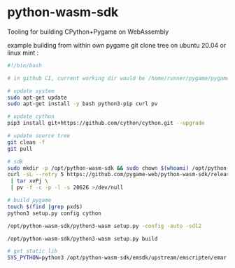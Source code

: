 # python-wasm-sdk
Tooling for building CPython+Pygame on WebAssembly


example building from within own pygame git clone tree on ubuntu 20.04 or linux mint :
```bash
#!/bin/bash

# in github CI, current working dir would be /home/runner/pygame/pygame.

# update system
sudo apt-get update
sudo apt-get install -y bash python3-pip curl pv

# update cython
pip3 install git+https://github.com/cython/cython.git --upgrade

# update source tree
git clean -f
git pull

# sdk
sudo mkdir -p /opt/python-wasm-sdk && sudo chown $(whoami) /opt/python-wasm-sdk
curl -sL --retry 5 https://github.com/pygame-web/python-wasm-sdk/releases/download/0.1.0/python-wasm-sdk-stable.tar.bz2 \
 | tar xvPj \
 | pv -f -c -p -l -s 20626 >/dev/null

# build pygame
touch $(find |grep pxd$)
python3 setup.py config cython

/opt/python-wasm-sdk/python3-wasm setup.py -config -auto -sdl2

/opt/python-wasm-sdk/python3-wasm setup.py build

# get static lib
SYS_PYTHON=python3 /opt/python-wasm-sdk/emsdk/upstream/emscripten/emar rcs libpygame.a $(find build/temp.wasm32-*/|grep o$)
```
